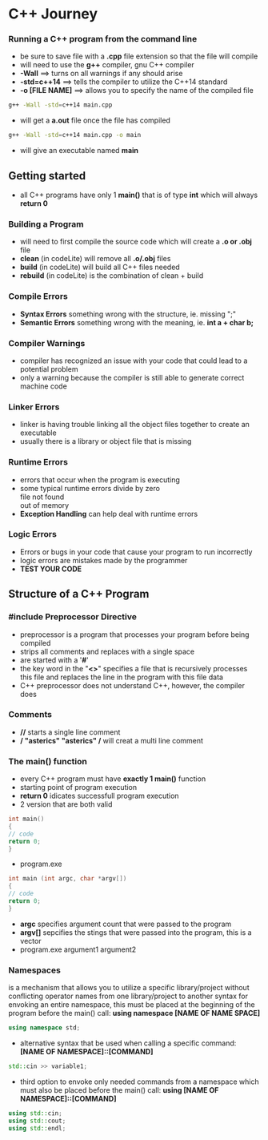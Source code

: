 # C++ Journey

### Running a C++ program from the command line
* be sure to save file with a **.cpp** file extension so that the file will compile
* will need to use the **g++** compiler, gnu C++ compiler
* **-Wall** ==> turns on all warnings if any should arise
* **-std=c++14** ==> tells the compiler to utilize the C++14 standard
* **-o [FILE NAME]** ==> allows you to specify the name of the compiled file

```bash
g++ -Wall -std=c++14 main.cpp
```

* will get a **a.out** file once the file has compiled

```zsh
g++ -Wall -std=c++14 main.cpp -o main
```
* will give an executable named **main**

## Getting started
 * all C++ programs have only 1 **main()** that is of type **int** which will always **return 0**

 ### Building a Program
 * will need to first compile the source code which will create a **.o or .obj** file
 * **clean** (in codeLite) will remove all **.o/.obj** files
 * **build** (in codeLite) will build all C++ files needed
 * **rebuild** (in codeLite) is the combination of clean + build

 ### Compile Errors
 * **Syntax Errors** something wrong with the structure, ie. missing ";"
 * **Semantic Errors** something wrong with the meaning, ie. **int a + char b;**

 ### Compiler Warnings
 * compiler has recognized an issue with your code that could lead to a potential problem
 * only a warning because the compiler is still able to generate correct machine code

 ### Linker Errors
 * linker is having trouble linking all the object files together to create an executable
 * usually there is a library or object file that is missing

 ### Runtime Errors
 * errors that occur when the program is executing
 * some typical runtime errors
  divide by zero  
  file not found   
  out of memory
 * **Exception Handling** can help deal with runtime errors
 
 ### Logic Errors
 * Errors or bugs in your code that cause your program to run incorrectly
 * logic errors are mistakes made by the programmer
 * **TEST YOUR CODE**
 
## Structure of a C++ Program
 
 ### #include Preprocessor Directive
 * preprocessor is a program that processes your program before being compiled
 * strips all comments and replaces with a single space
 * are started with a '**#**'
 * the key word in the "**<>**" specifies a file that is recursively processes this file and replaces the line in the program with this file data
 * C++ preprocessor does not understand C++, however, the compiler does
 
 ### Comments
 * **//** starts a single line comment
 * **/ "asterics" "asterics" /** will creat a multi line comment
 
 ### The **main()** function
 * every C++ program must have **exactly 1 main()** function
 * starting point of program execution
 * **return 0** idicates successfull program execution
 * 2 version that are both valid
 ```c++
 int main()
 {
 // code
 return 0;
 }
 ```
 * program.exe
 ```c++
 int main (int argc, char *argv[])
 {
 // code
 return 0;
 }
 ```
 * **argc** specifies argument count that were passed to the program
 * **argv[]** sepcifies the stings that were passed into the program, this is a vector
 * program.exe argument1 argument2

 ### Namespaces
 is a mechanism that allows you to utilize a specific library/project without conflicting operator names from one library/project to another
 syntax for envoking an entire namespace, this must be placed at the beginning of the program before the main() call:
 **using namespace [NAME OF NAME SPACE]**
```c++
using namespace std;
```
* alternative syntax that be used when calling a specific command:
**[NAME OF NAMESPACE]::[COMMAND]**
```c++
std::cin >> variable1;
```
* third option to envoke only needed commands from a namespace which must also be placed before the main() call:
**using [NAME OF NAMESPACE]::[COMMAND]**
```c++
using std::cin;
using std::cout;
using std::endl;
```
